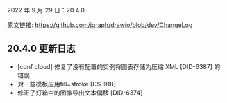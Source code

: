 2022 年 9 月 29 日：20.4.0

原文链接: https://github.com/jgraph/drawio/blob/dev/ChangeLog

## 20.4.0 更新日志
- [conf cloud] 修复了没有配置的实例将图表存储为压缩 XML [DID-6387] 的错误
- 对一些模板应用fill=stroke [DS-918]
- 修正了灯箱中的图像导出文本偏移 [DID-6374]